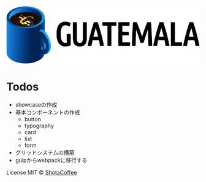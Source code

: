 ![Guatemala](./logo.png)
---

# Todos
- showcaseの作成
- 基本コンポーネントの作成
  - button
  - typography
  - card
  - list
  - form
- グリッドシステムの構築
- gulpからwebpackに移行する

License
MIT © [ShotaCoffee](https://shota.design/)
